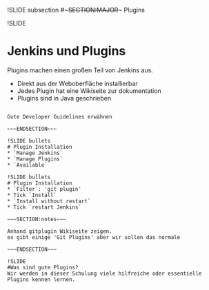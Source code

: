 !SLIDE subsection
#~~~SECTION:MAJOR~~~ Plugins

!SLIDE
# Jenkins und Plugins
Plugins machen einen großen Teil von Jenkins aus.

* Direkt aus der Weboberfläche installierbar
* Jedes Plugin hat eine Wikiseite zur dokumentation
* Plugins sind in Java geschrieben

~~~SECTION:notes~~~

Gute Developer Guidelines erwähnen

~~~ENDSECTION~~~

!SLIDE bullets 
# Plugin Installation
* `Manage Jenkins`
* `Manage Plugins`
* `Available`

!SLIDE bullets 
# Plugin Installation
* `Filter`: 'git plugin'
* Tick `Install`
* `Install without restart`
* Tick `restart Jenkins`

~~~SECTION:notes~~~

Anhand gitplugin Wikiseite zeigen.
es gibt einige 'Git Plugins' aber wir sollen das normale

~~~ENDSECTION~~~

!SLIDE
#Was sind gute Plugins?
Wir werden in dieser Schulung viele hilfreiche oder essentielle Plugins kennen lernen.


